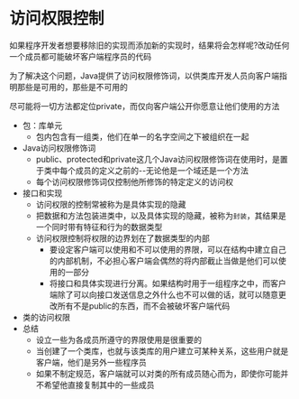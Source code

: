 #   访问权限控制

如果程序开发者想要移除旧的实现而添加新的实现时，结果将会怎样呢?改动任何一个成员都可能破坏客户端程序员的代码

为了解决这个问题，Java提供了访问权限修饰词，以供类库开发人员向客户端指明那些是可用的，那些是不可用的

尽可能将一切方法都定位private，而仅向客户端公开你愿意让他们使用的方法

-   包：库单元
    -   包内包含有一组类，他们在单一的名字空间之下被组织在一起
-   Java访问权限修饰词
    -   public、protected和private这几个Java访问权限修饰词在使用时，是置于类中每个成员的定义之前的--无论他是一个域还是一个方法
    -   每个访问权限修饰词仅控制他所修饰的特定定义的访问权
-   接口和实现
    -   访问权限的控制常被称为是具体实现的隐藏
    -   把数据和方法包装进类中，以及具体实现的隐藏，被称为`封装`，其结果是一个同时带有特征和行为的数据类型
    -   访问权限控制将权限的边界划在了数据类型的内部
        -   要设定客户端可以使用和不可以使用的界限，可以在结构中建立自己的内部机制，不必担心客户端会偶然的将内部截止当做是他们可以使用的一部分
        -   将接口和具体实现进行分离。如果结构时用于一组程序之中，而客户端除了可以向接口发送信息之外什么也不可以做的话，就可以随意更改所有不是public的东西，而不会被破坏客户端代码
-   类的访问权限
-   总结
    -   设立一些为各成员所遵守的界限使用是很重要的
    -   当创建了一个类库，也就与该类库的用户建立可某种关系，这些用户就是客户端，他们是另外一些程序员
    -   如果不制定规范，客户端就可以对类的所有成员随心而为，即使你可能并不希望他直接复制其中的一些成员


























